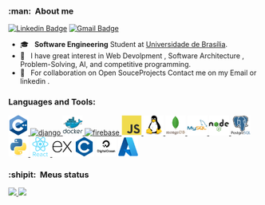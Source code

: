 <h3> :man: &nbsp;About me </h3>

[![Linkedin Badge](https://img.shields.io/badge/LinkedIn-0077B5?style=for-the-badge&logo=linkedin&logoColor=white=https://www.linkedin.com/in/abdul-hannan-652136160/)](https://www.linkedin.com/in/abdul-hannan-652136160/)
[![Gmail Badge](https://img.shields.io/badge/-Gmail-c14438?style=for-the-badge&logo=Gmail&logoColor=white&link=mailto:hannanhoney5000@gmail.com)](mailto:hannanhoney5000@gmail.com)

- 🎓 &nbsp; **Software Engineering** Student at <a href="https://fga.unb.br/">Universidade de Brasília</a>.
- 🌱 &nbsp; I have great interest in Web Devolpment , Software Architecture , Problem-Solving, AI, and competitive programming.
- 🤝 &nbsp; For collaboration on Open SouceProjects Contact me on my Email or linkedin .

<h3 align="left">Languages and Tools:</h3>
<p align="left"> <a href="https://www.w3schools.com/cpp/" target="_blank" rel="noreferrer"> <img src="https://raw.githubusercontent.com/devicons/devicon/master/icons/cplusplus/cplusplus-original.svg" alt="cplusplus" width="40" height="40"/> </a> <a href="https://www.djangoproject.com/" target="_blank" rel="noreferrer"> <img src="https://cdn.worldvectorlogo.com/logos/django.svg" alt="django" width="40" height="40"/> </a> <a href="https://www.docker.com/" target="_blank" rel="noreferrer"> <img src="https://raw.githubusercontent.com/devicons/devicon/master/icons/docker/docker-original-wordmark.svg" alt="docker" width="40" height="40"/> </a> <a href="https://firebase.google.com/" target="_blank" rel="noreferrer"> <img src="https://www.vectorlogo.zone/logos/firebase/firebase-icon.svg" alt="firebase" width="40" height="40"/> </a> <a href="https://www.java.com" target="_blank" rel="noreferrer">  </a> <a href="https://developer.mozilla.org/en-US/docs/Web/JavaScript" target="_blank" rel="noreferrer"> <img src="https://raw.githubusercontent.com/devicons/devicon/master/icons/javascript/javascript-original.svg" alt="javascript" width="40" height="40"/> </a> <a href="https://www.linux.org/" target="_blank" rel="noreferrer"> <img src="https://raw.githubusercontent.com/devicons/devicon/master/icons/linux/linux-original.svg" alt="linux" width="40" height="40"/> </a> <a href="https://www.mongodb.com/" target="_blank" rel="noreferrer"> <img src="https://raw.githubusercontent.com/devicons/devicon/master/icons/mongodb/mongodb-original-wordmark.svg" alt="mongodb" width="40" height="40"/> </a> <a href="https://www.mysql.com/" target="_blank" rel="noreferrer"> <img src="https://raw.githubusercontent.com/devicons/devicon/master/icons/mysql/mysql-original-wordmark.svg" alt="mysql" width="40" height="40"/> </a> <a href="https://nextjs.org/" target="_blank" rel="noreferrer">  </a> <a href="https://nodejs.org" target="_blank" rel="noreferrer"> <img src="https://raw.githubusercontent.com/devicons/devicon/master/icons/nodejs/nodejs-original-wordmark.svg" alt="nodejs" width="40" height="40"/> </a> <a href="https://www.postgresql.org" target="_blank" rel="noreferrer"> <img src="https://raw.githubusercontent.com/devicons/devicon/master/icons/postgresql/postgresql-original-wordmark.svg" alt="postgresql" width="40" height="40"/> </a> <a href="https://www.python.org" target="_blank" rel="noreferrer"> <img src="https://raw.githubusercontent.com/devicons/devicon/master/icons/python/python-original.svg" alt="python" width="40" height="40"/> </a> <a href="https://reactjs.org/" target="_blank" rel="noreferrer"> <img src="https://raw.githubusercontent.com/devicons/devicon/master/icons/react/react-original-wordmark.svg" alt="react" width="40" height="40"/> </a>
<img src='https://raw.githubusercontent.com/devicons/devicon/master/icons/express/express-original.svg' alt='expressjs' with="40" height="40"/>
  <img src='https://raw.githubusercontent.com/devicons/devicon/master/icons/c/c-plain.svg' alt='expressjs' with="40" height="40"/>
  <img src='https://raw.githubusercontent.com/devicons/devicon/master/icons/digitalocean/digitalocean-plain-wordmark.svg' alt='digitalOCean' with="40" height="40"/>
  <img src='https://raw.githubusercontent.com/devicons/devicon/master/icons/azure/azure-original.svg' alt='azure' with="40" height="40"/>

</p>



<h3> :shipit: &nbsp;Meus status </h3>

  <a href="https://github.com/hannanhunny01">
  <img height="180em" src="https://github-readme-stats-sigma-five.vercel.app/api?username=hannanhunny01&show_icons=true&theme=tokyonight&count_private=true"/>
  <img height="180em" src="https://github-readme-stats-sigma-five.vercel.app/api/top-langs/?username=hannanhunny01&layout=compact&langs_count=7&theme=tokyonight"/>







